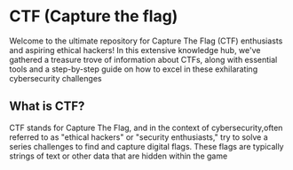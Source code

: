 
# CTF (Capture the flag)

Welcome to the ultimate repository for Capture The Flag (CTF) enthusiasts and aspiring ethical hackers! In this extensive knowledge hub, we've gathered a treasure trove of information about CTFs, along with essential tools and a step-by-step guide on how to excel in these exhilarating cybersecurity challenges

## What is CTF?

CTF stands for Capture The Flag, and in the context of cybersecurity,often referred to as "ethical hackers" or "security enthusiasts," try to solve a series challenges to find and capture digital flags. These flags are typically strings of text or other data that are hidden within the game


